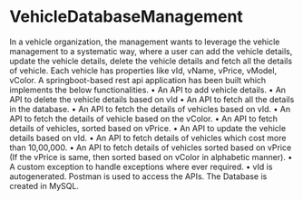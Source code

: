 # VehicleDatabaseManagement
In a vehicle organization, the management wants to leverage the vehicle management to a systematic way, where a user can add the vehicle details, update the vehicle details, delete the vehicle details and fetch all the details of vehicle. Each vehicle has properties like vId, vName, vPrice, vModel, vColor. A springboot-based rest api application has been built which implements the below functionalities.
• An API to add vehicle details.
• An API to delete the vehicle details based on vId
• An API to fetch all the details in the database.
• An API to fetch the details of vehicles based on vId.
• An API to fetch the details of vehicle based on the vColor.
• An API to fetch details of vehicles, sorted based on vPrice.
• An API to update the vehicle details based on vId.
• An API to fetch details of vehicles which cost more than 10,00,000.
• An API to fetch details of vehicles sorted based on vPrice (If the vPrice is same, then sorted based on vColor in alphabetic manner).
• A custom exception to handle exceptions where ever required.
• vId is autogenerated.
Postman is used to access the APIs.
The Database is created in MySQL.
